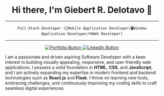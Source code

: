 <h1 align="center">Hi there, I'm Giebert R. Delotavo 👋</h1>

---

<p align="center">
  <code>Full-Stack Developer (📱Mobile Application Developer/🖥️Window Application Developer/🌐Web Developer)</code>
</p>

---

<p align="center">
  <a href="https://your-portfolio-link.com" target="_blank">
    <img src="https://img.shields.io/badge/My_Portfolio-333333?style=for-the-badge&logo=react&logoColor=white" alt="Portfolio Button" />
  </a>
  <a href="https://linkedin.com/in/your-profile" target="_blank">
    <img src="https://img.shields.io/badge/Connect_on_LinkedIn-0A66C2?style=for-the-badge&logo=linkedin&logoColor=white" alt="LinkedIn Button" />
  </a>
</p>

I am a passionate and driven aspiring Software Developer with a keen interest in building visually appealing, responsive, and user-friendly web applications. I possess a solid foundation in **HTML**, **CSS**, and **JavaScript**, and I am actively expanding my expertise in modern frontend and backend technologies such as **React.js** and **Flask**. I thrive on learning new tools, embracing challenges, and continuously improving my coding skills to craft seamless digital experiences.

